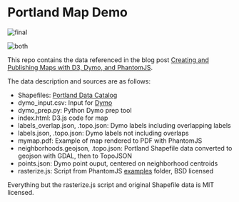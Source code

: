 Portland Map Demo
================
![final](http://farm4.staticflickr.com/3806/9130557737_ae93c4f471.jpg)

![both](http://farm6.staticflickr.com/5549/9132768662_6f5c98dfb4.jpg)

This repo contains the data referenced in the blog post [Creating and Publishing Maps with D3, Dymo, and PhantomJS](http://wrobstory.github.io/2013/06/creating-with-d3-dymo.html). 

The data description and sources are as follows: 

* Shapefiles: [Portland Data Catalog](http://www.portlandoregon.gov/bts/article/268487)
* dymo_input.csv: Input for [Dymo](https://github.com/migurski/Dymo)
* dymo_prep.py: Python Dymo prep tool
* index.html: D3.js code for map
* labels_overlap.json, .topo.json: Dymo labels including overlapping labels
* labels.json, .topo.json: Dymo labels not including overlaps
* mymap.pdf: Example of map rendered to PDF with PhantomJS
* neighborhoods.geojson, .topo.json: Portland Shapefile data converted to geojson with GDAL, then to TopoJSON
* points.json: Dymo point ouput, centered on neighborhood centroids
* rasterize.js: Script from PhantomJS [examples](https://github.com/ariya/phantomjs/blob/master/examples/rasterize.js) folder, BSD licensed

Everything but the rasterize.js script and original Shapefile data is MIT licensed. 
